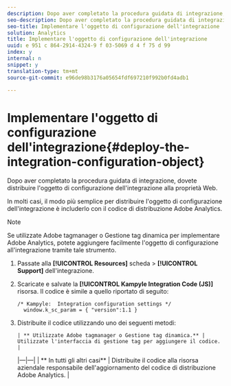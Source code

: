 ```yaml
---
description: Dopo aver completato la procedura guidata di integrazione, dovete distribuire l'oggetto di configurazione dell'integrazione alla proprietà Web.
seo-description: Dopo aver completato la procedura guidata di integrazione, dovete distribuire l'oggetto di configurazione dell'integrazione alla proprietà Web.
seo-title: Implementare l'oggetto di configurazione dell'integrazione
solution: Analytics
title: Implementare l'oggetto di configurazione dell'integrazione
uuid: e 951 c 864-2914-4324-9 f 03-5069 d 4 f 75 d 99
index: y
internal: n
snippet: y
translation-type: tm+mt
source-git-commit: e96de98b3176a05654fdf697210f992b0fd4adb1

---
```



# Implementare l'oggetto di configurazione dell'integrazione{#deploy-the-integration-configuration-object}

Dopo aver completato la procedura guidata di integrazione, dovete distribuire l'oggetto di configurazione dell'integrazione alla proprietà Web.

In molti casi, il modo più semplice per distribuire l'oggetto di configurazione dell'integrazione è includerlo con il codice di distribuzione Adobe Analytics.

>[!NOTE]
>
>Se utilizzate Adobe tagmanager o Gestione tag dinamica per implementare Adobe Analytics, potete aggiungere facilmente l'oggetto di configurazione all'integrazione tramite tale strumento.

1. Passate alla **[!UICONTROL Resources]** scheda &gt; **[!UICONTROL Support]** dell'integrazione.
1. Scaricate e salvate la **[!UICONTROL Kampyle Integration Code (JS)]** risorsa. Il codice è simile a quello riportato di seguito:

   ```
   /* Kampyle:  Integration configuration settings */
     window.k_sc_param = { "version":1.1 }
   ```

1. Distribuite il codice utilizzando uno dei seguenti metodi:

       | ** Utilizzate Adobe tagmanager o Gestione tag dinamica.** | Utilizzate l'interfaccia di gestione tag per aggiungere il codice. |
    |—|—|
    | ** In tutti gli altri casi** | Distribuite il codice alla risorsa aziendale responsabile dell'aggiornamento del codice di distribuzione Adobe Analytics. |
   
